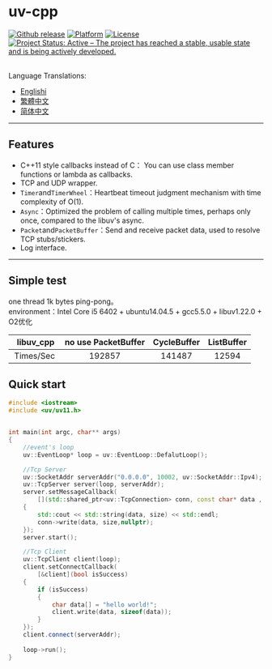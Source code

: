 # uv-cpp
<a href="https://github.com/wlgq2/libuv_cpp11/releases"><img src="https://img.shields.io/github/release/wlgq2/libuv_cpp11.svg" alt="Github release"></a>
[![Platform](https://img.shields.io/badge/platform-%20%20%20%20Linux,%20Windows-green.svg?style=flat)](https://github.com/wlgq2/libuv_cpp11)
[![License](https://img.shields.io/badge/license-%20%20MIT-yellow.svg?style=flat)](LICENSE)
[![Project Status: Active – The project has reached a stable, usable state and is being actively developed.](http://www.repostatus.org/badges/latest/active.svg)](http://www.repostatus.org/#active)

<br>Language Translations:</br>
* [Englishi](README.md)
* [繁體中文](README_zh_tw.md)
* [简体中文](README_zh_cn.md)
** **
## Features
* C++11 style callbacks instead of C： You can use class member functions or lambda as callbacks.
* TCP and UDP wrapper.
* `Timer`and`TimerWheel`：Heartbeat timeout judgment mechanism with time complexity of O(1).
* `Async`：Optimized the problem of calling multiple times, perhaps only once, compared to the libuv's async. 
* `Packet`and`PacketBuffer`：Send and receive packet data, used to resolve TCP stubs/stickers.
* Log interface.
** **
## Simple test
one thread 1k bytes ping-pong。
<br>environment：Intel Core i5 6402 + ubuntu14.04.5 + gcc5.5.0 + libuv1.22.0 + O2优化</br>

   libuv_cpp | no use PacketBuffer|CycleBuffer|ListBuffer|
:---------:|:--------:|:--------:|:--------:|
Times/Sec | 192857 |141487|12594|


## Quick start
```C++
#include <iostream>
#include <uv/uv11.h>


int main(int argc, char** args)
{
    //event's loop
    uv::EventLoop* loop = uv::EventLoop::DefalutLoop();

    //Tcp Server
    uv::SocketAddr serverAddr("0.0.0.0", 10002, uv::SocketAddr::Ipv4);
    uv::TcpServer server(loop, serverAddr);
    server.setMessageCallback(
        [](std::shared_ptr<uv::TcpConnection> conn, const char* data , ssize_t size)
    {
        std::cout << std::string(data, size) << std::endl;
        conn->write(data, size,nullptr);
    });
    server.start();

    //Tcp Client
    uv::TcpClient client(loop);
    client.setConnectCallback(
        [&client](bool isSuccess)
    {
        if (isSuccess)
        {
            char data[] = "hello world!";
            client.write(data, sizeof(data));
        }
    });
    client.connect(serverAddr);
       
    loop->run();
}

```

